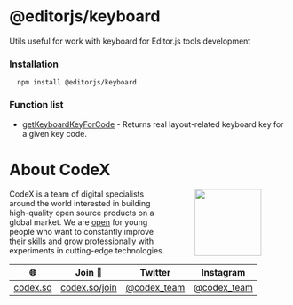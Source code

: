 # @editorjs/keyboard
Utils useful for work with keyboard for Editor.js tools development
### Installation 
 ```
   npm install @editorjs/keyboard
```
### Function list
- [getKeyboardKeyForCode](https://github.com/editor-js/utils/blob/main/packages/keyboard/src/getKeyboardKeyForCode.ts) - Returns real layout-related keyboard key for a given key code.
# About CodeX
   <img align="right" width="120" height="120" src="https://codex.so/public/app/img/codex-logo.svg" hspace="50">

   CodeX is a team of digital specialists around the world interested in building high-quality open source products on a global market. We are [open](https://codex.so/join) for young people who want to constantly improve their skills and grow professionally with experiments in cutting-edge technologies.

  | 🌐 | Join  👋  | Twitter | Instagram |
   | -- | -- | -- | -- | 
   | [codex.so](https://codex.so) | [codex.so/join](https://codex.so/join) |[@codex_team](http://twitter.com/codex_team) | [@codex_team](http://instagram.com/codex_team/) |